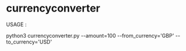 # currencyconverter

USAGE :

python3 currencyconverter.py --amount=100 --from_currency='GBP' --to_currency='USD'

